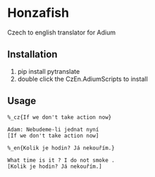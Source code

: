 # Honzafish

Czech to english translator for Adium

## Installation

 1. pip install pytranslate
 2. double click the CzEn.AdiumScripts to install
 
## Usage

`%_cz{If we don't take action now}`
    
    Adam: Nebudeme-li jednat nyní 
    [If we don't take action now]
    
`%_en{Kolik je hodin? Já nekouřím.}`

    What time is it ? I do not smoke . 
    [Kolik je hodin? Já nekouřím.]


